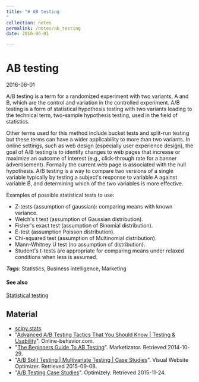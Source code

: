```yaml
---
title: "# AB testing
"
collection: notes
permalink: /notes/ab_testing
date: 2016-06-01

---
```


# AB testing

2016-06-01

A/B testing is a term for a randomized experiment with two variants, A and B, which are the control and variation in the controlled experiment. A/B testing is a form of statistical hypothesis testing with two variants leading to the technical term, two-sample hypothesis testing, used in the field of statistics. 

Other terms used for this method include bucket tests and split-run testing but these terms can have a wider applicability to more than two variants. In online settings, such as web design (especially user experience design), the goal of A/B testing is to identify changes to web pages that increase or maximize an outcome of interest (e.g., click-through rate for a banner advertisement). Formally the current web page is associated with the null hypothesis. A/B testing is a way to compare two versions of a single variable typically by testing a subject's response to variable A against variable B, and determining which of the two variables is more effective.

Examples of possible statistical tests to use:
* Z-tests (assumption of gaussian): comparing means with known variance.
* Welch's t test (assumption of Gaussian distribution).
* Fisher's exact test (assumption of Binomial distribution).
* E-test (assumption Poisson distribution).
* Chi-squared test (assumption of Multinomial distribution).
* Mann-Whitney U test (no assumption of distribution).
* Student's t-tests are appropriate for comparing means under relaxed conditions when less is assumed.

***Tags***: Statistics, Business intelligence, Marketing

#### See also
[Statistical testing](/notes/statistical_testing)

## Material
* [scipy.stats](http://docs.scipy.org/doc/scipy/reference/stats.html)
* "[Advanced A/B Testing Tactics That You Should Know | Testing & Usability](http://online-behavior.com/testing/advanced-ab-testing-tactics-1356)". Online-behavior.com.
* "[The Beginners Guide To AB Testing](http://www.marketizator.com/blog/ab-testing-beginners-guide.html)". Marketizator. Retrieved 2014-10-29.
* "[A/B Split Testing | Multivariate Testing | Case Studies](https://vwo.com/resources/casestudy/)". Visual Website Optimizer. Retrieved 2015-09-08.
* "[A/B Testing Case Studies](https://www.optimizely.com/case-studies/)". Optimizely. Retrieved 2015-11-24.




